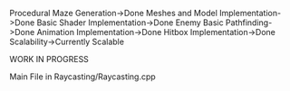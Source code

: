 Procedural Maze Generation->Done
Meshes and Model Implementation->Done
Basic Shader Implementation->Done
Enemy Basic Pathfinding->Done
Animation Implementation->Done
Hitbox Implementation->Done
Scalability->Currently Scalable

WORK IN PROGRESS

Main File in Raycasting/Raycasting.cpp

